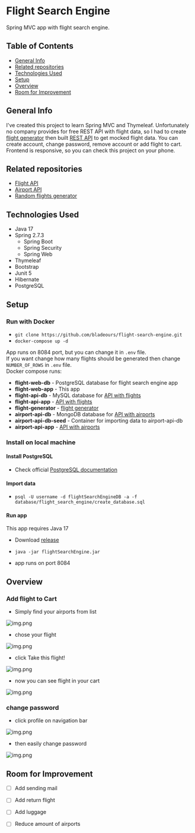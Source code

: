 # Flight Search Engine
Spring MVC app with flight search engine.

## Table of Contents
* [General Info](#general-info)
* [Related repositories](#related-repositories)
* [Technologies Used](#technologies-used)
* [Setup](#setup)
* [Overview](#overview)
* [Room for Improvement](#room-for-improvement)

## General Info
I've created this project to learn Spring MVC and Thymeleaf. Unfortunately no company provides for free
REST API with flight data, so I had to create [flight generator](https://github.com/bladeours/random-flights-generator) then built
[REST API](https://github.com/bladeours/flight-api) to get mocked flight data. You can create account,
change password, remove account or add flight to cart. Frontend is responsive, so you can check this project 
on your phone.

## Related repositories
* [Flight API](https://github.com/bladeours/flight-api)
* [Airport API](https://github.com/bladeours/airport-api)
* [Random flights generator](https://github.com/bladeours/random-flights-generator)

## Technologies Used
* Java 17
* Spring 2.7.3
  * Spring Boot 
  * Spring Security
  * Spring Web
* Thymeleaf
* Bootstrap
* Junit 5
* Hibernate
* PostgreSQL

## Setup
### Run with Docker
* `git clone https://github.com/bladeours/flight-search-engine.git`
* `docker-compose up -d`

App runs on 8084 port, but you can change it in `.env` file. \
If you want change how many flights should be generated then change `NUMBER_OF_ROWS` in `.env` file. \
Docker compose runs:
* **flight-web-db** - PostgreSQL database for flight search engine app
* **flight-web-app** - This app
* **flight-api-db** - MySQL database for [API with flights](https://github.com/bladeours/flight-api)
* **flight-api-app** - [API with flights](https://github.com/bladeours/flight-api)
* **flight-generator** - [flight generator](https://github.com/bladeours/random-flights-generator)
* **airport-api-db** - MongoDB database for [API with airports](https://github.com/bladeours/airport-api)
* **airport-api-db-seed** - Container for importing data to airport-api-db
* **airport-api-app** - [API with airports](https://github.com/bladeours/airport-api)

### Install on local machine
#### Install PostgreSQL
* Check official [PostgreSQL documentation](https://www.postgresql.org/download/)

#### Import data
* `psql -U username -d flightSearchEngineDB -a -f database/flight_search_engine/create_database.sql`

#### Run app
This app requires Java 17
* Download [release](https://github.com/bladeours/flight-search-engine/releases/latest)
* `java -jar flightSearchEngine.jar`

* app runs on port 8084 

## Overview

### Add flight to Cart
* Simply find your airports from list

![img.png](img/find_flight.png)

* chose your flight

![img.png](img/click_flight.png)

* click Take this flight!

![img.png](img/take_this_flight.png)

* now you can see flight in your cart

![img.png](img/cart.png)

### change password
* click profile on navigation bar

![img.png](img/navbar_profile.png)

* then easily change password

![img.png](img/change_password.png)

## Room for Improvement
- [ ] Add sending mail
- [ ] Add return flight
- [ ] Add luggage
- [ ] Reduce amount of airports










